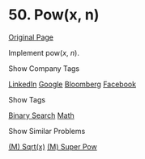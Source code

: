 # 50. Pow(x, n)

[Original Page](https://leetcode.com/problems/powx-n/)

Implement pow(_x_, _n_).

<div>

<div id="company_tags" class="btn btn-xs btn-warning">Show Company Tags</div>

<span class="hidebutton">[LinkedIn](/company/linkedin/) [Google](/company/google/) [Bloomberg](/company/bloomberg/) [Facebook](/company/facebook/)</span></div>

<div>

<div id="tags" class="btn btn-xs btn-warning">Show Tags</div>

<span class="hidebutton">[Binary Search](/tag/binary-search/) [Math](/tag/math/)</span></div>

<div>

<div id="similar" class="btn btn-xs btn-warning">Show Similar Problems</div>

<span class="hidebutton">[(M) Sqrt(x)](/problems/sqrtx/) [(M) Super Pow](/problems/super-pow/)</span></div>